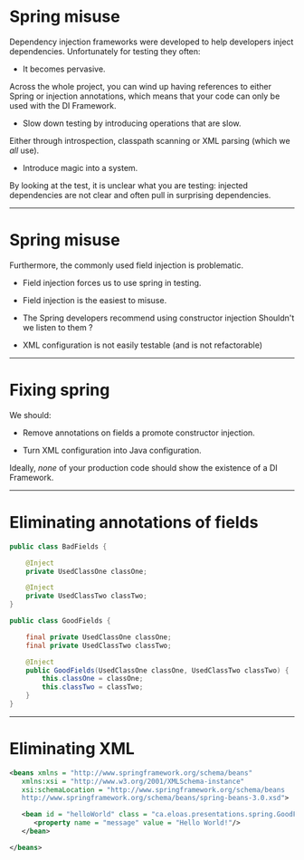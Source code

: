 # Spring misuse

Dependency injection frameworks were developed to help developers inject dependencies.  Unfortunately for testing they often:

* It becomes pervasive.

Across the whole project, you can wind up having references to either Spring or injection annotations, which means 
that your code can only be used with the DI Framework. 

* Slow down testing by introducing operations that are slow.

Either through introspection, classpath scanning or XML parsing (which we _all_ use).

* Introduce magic into a system.

By looking at the test, it is unclear what you are testing:  injected dependencies are not clear and often pull in surprising
dependencies.

---
# Spring misuse

Furthermore, the commonly used field injection is problematic.

* Field injection forces us to use spring in testing.

* Field injection is the easiest to misuse.

* The Spring developers recommend using constructor injection  Shouldn't we listen to them ? 

* XML configuration is not easily testable (and is not refactorable)
---
# Fixing spring

We should:

* Remove annotations on fields a promote constructor injection.

* Turn XML configuration into Java configuration.

Ideally, *none* of your production code should show the existence of a DI Framework.

---
# Eliminating annotations of fields
```java
public class BadFields {

    @Inject
    private UsedClassOne classOne;

    @Inject
    private UsedClassTwo classTwo;
}
```
```java
public class GoodFields {

    final private UsedClassOne classOne;
    final private UsedClassTwo classTwo;

    @Inject
    public GoodFields(UsedClassOne classOne, UsedClassTwo classTwo) {
        this.classOne = classOne;
        this.classTwo = classTwo;
    }
}
```
---
# Eliminating XML
```xml
<beans xmlns = "http://www.springframework.org/schema/beans"
   xmlns:xsi = "http://www.w3.org/2001/XMLSchema-instance"
   xsi:schemaLocation = "http://www.springframework.org/schema/beans
   http://www.springframework.org/schema/beans/spring-beans-3.0.xsd">

   <bean id = "helloWorld" class = "ca.eloas.presentations.spring.GoodFields">
      <property name = "message" value = "Hello World!"/>
   </bean>

</beans>
```







